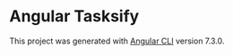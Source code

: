 # Angular Tasksify

This project was generated with [Angular CLI](https://github.com/angular/angular-cli) version 7.3.0.
